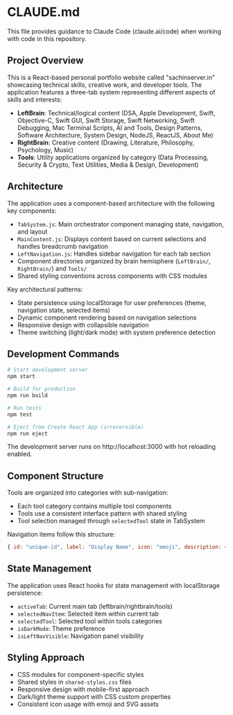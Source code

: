 # CLAUDE.md

This file provides guidance to Claude Code (claude.ai/code) when working with code in this repository.

## Project Overview

This is a React-based personal portfolio website called "sachinserver.in" showcasing technical skills, creative work, and developer tools. The application features a three-tab system representing different aspects of skills and interests:

- **LeftBrain**: Technical/logical content (DSA, Apple Development, Swift, Objective-C, Swift GUI, Swift Storage, Swift Networking, Swift Debugging, Mac Terminal Scripts, AI and Tools, Design Patterns, Software Architecture, System Design, NodeJS, ReactJS, About Me)
- **RightBrain**: Creative content (Drawing, Literature, Philosophy, Psychology, Music)  
- **Tools**: Utility applications organized by category (Data Processing, Security & Crypto, Text Utilities, Media & Design, Development)

## Architecture

The application uses a component-based architecture with the following key components:

- `TabSystem.js`: Main orchestrator component managing state, navigation, and layout
- `MainContent.js`: Displays content based on current selections and handles breadcrumb navigation
- `LeftNavigation.js`: Handles sidebar navigation for each tab section
- Component directories organized by brain hemisphere (`LeftBrain/`, `RightBrain/`) and `Tools/`
- Shared styling conventions across components with CSS modules

Key architectural patterns:
- State persistence using localStorage for user preferences (theme, navigation state, selected items)
- Dynamic component rendering based on navigation selections
- Responsive design with collapsible navigation
- Theme switching (light/dark mode) with system preference detection

## Development Commands

```bash
# Start development server
npm start

# Build for production  
npm run build

# Run tests
npm test

# Eject from Create React App (irreversible)
npm run eject
```

The development server runs on http://localhost:3000 with hot reloading enabled.

## Component Structure

Tools are organized into categories with sub-navigation:
- Each tool category contains multiple tool components
- Tools use a consistent interface pattern with shared styling
- Tool selection managed through `selectedTool` state in TabSystem

Navigation items follow this structure:
```javascript
{ id: "unique-id", label: "Display Name", icon: "emoji", description: <Component /> }
```

## State Management

The application uses React hooks for state management with localStorage persistence:
- `activeTab`: Current main tab (leftbrain/rightbrain/tools)
- `selectedNavItem`: Selected item within current tab
- `selectedTool`: Selected tool within tools categories  
- `isDarkMode`: Theme preference
- `isLeftNavVisible`: Navigation panel visibility

## Styling Approach

- CSS modules for component-specific styles
- Shared styles in `shared-styles.css` files
- Responsive design with mobile-first approach
- Dark/light theme support with CSS custom properties
- Consistent icon usage with emoji and SVG assets